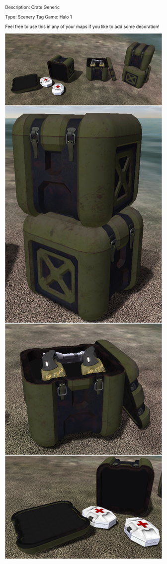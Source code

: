 Description: Crate Generic

Type: Scenery Tag
Game: Halo 1

Feel free to use this in any of your maps if you like to add some decoration!

![Overview](overview.png?raw=true)
![Closed](crate_closed.png?raw=true)
![Open](crate_open.png?raw=true)
![Spilled](crate_spilled.png?raw=true)